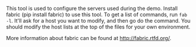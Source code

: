 This tool is used to configure the servers used during the
demo. Install fabric (pip install fabric) to use this tool. To get a
list of commands, run `fab -l`. It'll ask for a host you want to
modify, and then go do the command. You should modify the host lists
at the top of the files for your own environment.

More information about fabric can be found at http://fabric.rtfd.org/.